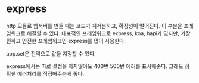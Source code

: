 # express

http 모듈로 웹서버를 만들 때는 코드가 지저분하고, 확장성이 떨어진다. 이 부분을 프레임워크로 해결할 수 있다. 대표적인 프레임워크로 express, koa, hapi가 있지만, 가장 편하고 안전한 프레임워크인 express를 많이 사용한다.

app.set은 전역으로 값을 지정할 수 있다.

express에서는 따로 설정을 하지않아도 400번 500번 에러를 표시해준다. 그래도 정확한 에러처리를 직접해주는게 좋다.
